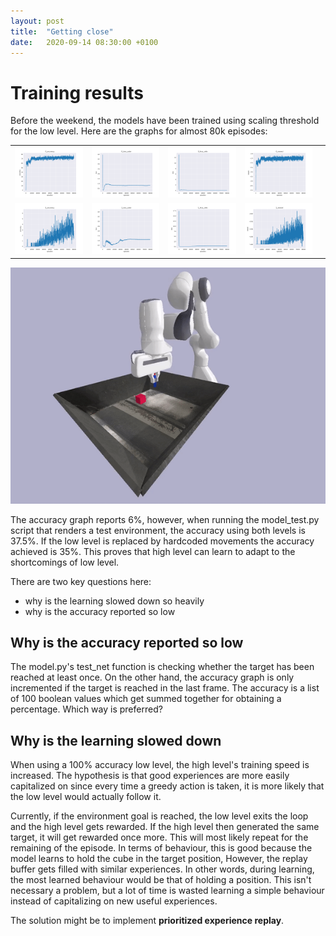 ```yaml
---
layout: post
title:  "Getting close"
date:   2020-09-14 08:30:00 +0100
---
```

<!-- ![Bug found](/assets/Common/bug-stop.png){: .center-image} -->
# Training results
Before the weekend, the models have been trained using scaling threshold for the low level. Here are the graphs for almost 80k episodes:

|  |   |   |   |   |
:-:|:-:|:-:|:-:|:-:|
![Low level accuracy](/assets/Getting-close/0_accuracy.png) | ![Low level actor loss](/assets/Getting-close/0_loss_actor.png) | ![Low level critic loss](/assets/Getting-close/0_loss_critic.png) | ![Low level reward](/assets/Getting-close/0_reward.png)
![High level accuracy](/assets/Getting-close/1_accuracy.png) | ![High level actor loss](/assets/Getting-close/1_loss_actor.png) | ![High level critic loss](/assets/Getting-close/1_loss_critic.png) | ![High level accuracy](/assets/Getting-close/1_reward.png)

![Gif](/assets/Getting-close/run0.gif)

The accuracy graph reports 6%, however, when running the model_test.py script that renders a test environment, the accuracy using both levels is 37.5%. If the low level is replaced by hardcoded movements the accuracy achieved is 35%. This proves that high level can learn to adapt to the shortcomings of low level. 

There are two key questions here:
- why is the learning slowed down so heavily
- why is the accuracy reported so low

## Why is the accuracy reported so low
The model.py's test_net function is checking whether the target has been reached at least once. On the other hand, the accuracy graph is only incremented if the target is reached in the last frame. The accuracy is a list of 100 boolean values which get summed together for obtaining a percentage. Which way is preferred?

## Why is the learning slowed down
When using a 100% accuracy low level, the high level's training speed is increased. The hypothesis is that good experiences are more easily capitalized on since every time a greedy action is taken, it is more likely that the low level would actually follow it. 

Currently, if the environment goal is reached, the low level exits the loop and the high level gets rewarded. If the high level then generated the same target, it will get rewarded once more. This will most likely repeat for the remaining of the episode. In terms of behaviour, this is good because the model learns to hold the cube in the target position, However, the replay buffer gets filled with similar experiences. In other words, during learning, the most learned behaviour would be that of holding a position. This isn't necessary a problem, but a lot of time is wasted learning a simple behaviour instead of capitalizing on new useful experiences.

The solution might be to implement **prioritized experience replay**.

<!-- An issue with the way accuracy is currently calculated during training is that the variable is incremented multiple times per episode. For high level, accuracy should be incremented once per episode, and for the low level, the accuracy should be incremented once per target. Whether this only takes the last frame or not into account is less relevant. -->


<!-- ![Accuracy](/assets/Reduced-workspace-results/accuracy.png)
![Actor loss](/assets/Reduced-workspace-results/loss_actor.png)
![Critic loss](/assets/Reduced-workspace-results/loss_critic.png)

![Gif](/assets/Reduced-workspace-results/run0.gif) -->

<!-- ![Low level accuracy](/assets/Benefits-of-Normalization/0_accuracy.png)
![Low level actor loss](/assets/Benefits-of-Normalization/0_loss_actor.png)
![Low level critic loss](/assets/Benefits-of-Normalization/0_loss_critic.png)
![Low level reward](/assets/Normalization-3/0_reward.png)
![High level accuracy](/assets/Benefits-of-Normalization/1_accuracy.png)
![High level actor loss](/assets/Benefits-of-Normalization/1_loss_actor.png)
![High level critic loss](/assets/Benefits-of-Normalization/1_loss_critic.png)
![High level accuracy](/assets/Normalization-3/1_reward.png) -->